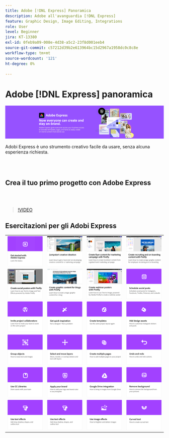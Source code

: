 ```yaml
---
title: Adobe [!DNL Express] Panoramica
description: Adobe all'avanguardia [!DNL Express]
feature: Graphic Design, Image Editing, Integrations
role: User
level: Beginner
jira: KT-13380
exl-id: 0feb9a09-008e-4d38-a5c2-23f8d001eeb4
source-git-commit: c57212d39b2e613964bc15d2967a1958dc0c8c8e
workflow-type: tm+mt
source-wordcount: '121'
ht-degree: 0%

---
```


# Adobe [!DNL Express] panoramica

![Express Hero Image](../assets/Express.png)

Adobi Express è uno strumento creativo facile da usare, senza alcuna esperienza richiesta.

<br> 

## Crea il tuo primo progetto con Adobe Express

<br> 

>[!VIDEO](https://video.tv.adobe.com/v/3420225?quality=12&learn=on&hidetitle=true)

## Esercitazioni per gli Adobi Express

<table style="table-layout:fixed">
<tr>
   <td>
      <a href="get-started.md">
         <img alt="Introduzione all&apos;Adobe Express" src="assets/get-started.png" />
      </a>
  </td>
  <td>
      <a href="jumpstart-ideation.md">
         <img alt="Iniziare un&apos;idea creativa" src="assets/marketing-ideation.png" />
      </a>
   </td>     
   <td>
      <a href="create-local-marketing.md">
         <img alt="Creazione di contenuti volantini per una campagna di marketing con Firefly" src="assets/local-marketing.png" />
      </a>
   </td>    
   <td>
      <a href="create-on-boarding.md">
         <img alt="Creazione di contenuti di selezione e inserimento con Firefly" src="assets/on-boarding.png" />
      </a>
   </td>
</tr>
<tr>
   <td>
      <a href="create-social-posters.md">
         <img alt="Crea poster social con Firefly" src="assets/social-firefly.png" />
      </a>
   </td>
   <td>
      <a href="create-blog-graphics.md">
         <img alt="Creazione di contenuto grafico per blog con Firefly" src="assets/blog-graphic.png" />
      </a>
   </td>
   <td>
      <a href="create-webinar-poster.md">
         <img alt="Crea poster del webinar con Firefly" src="assets/webinar-poster.png" />
      </a>
   </td>
   <td>
      <a href="schedule.md">
         <img alt="Pianifica post social" src="assets/schedule.png" />
      </a>
   </td>
</tr>
<tr>
  <td>
   <a href="collaborate.md">
      <img alt="Invita collaboratori al progetto" src="assets/collaborate.png" />
   </a>
  </td>
    <td>
      <a href="get-inspiration.md">
         <img alt="Trai rapidamente ispirazione" src="assets/inspiration.png" />
      </a>
  </td>
   <td>
   <a href="create-templates.md">
      <img alt="Creare modelli" src="assets/templates.png" />
   </a>
  </td>
   <td>
         <a href="add-design-assets.md">
            <img alt="Aggiungere risorse di progettazione" src="assets/design-assets.png" />
         </a>
   </td>
</tr>
<tr>
  <td>
         <a href="group-objects.md">
            <img alt="Raggruppare gli oggetti" src="assets/group-objects.png" />
         </a>
   </td>
  <td>
         <a href="layers.md">
            <img alt="Selezionare e spostare i livelli" src="assets/layers.png" />
         </a>
   </td>
  <td>
      <a href="multiple-pages.md">
         <img alt="Creare più pagine" src="assets/multiple-pages.png" />
      </a>
  </td>
  <td>
      <a href="undo-redo.md">
         <img alt="Annulla e ripeti" src="assets/undo-redo.png" />
      </a>
   </td>
</tr>
<tr>
 <td>
      <a href="cc-libraries.md">
         <img alt="Utilizzo di CC Libraries" src="assets/cc-libraries.png" />
      </a>
  </td>
   <td>
      <a href="brand.md">
         <img alt="Applica il tuo marchio" src="assets/brand.png" />
      </a>
  </td>
   <td>
      <a href="google-drive.md">
         <img alt="Integrazione di Google Drive" src="assets/google-drive.png" />
      </a>
  </td>
  <td>
      <a href="remove-background.md">
         <img alt="Rimuovi sfondo" src="assets/background.png" />
      </a>
  </td>
</tr>
<tr>
 <td>
      <a href="text-effects.md">
         <img alt="Usa effetti di testo" src="assets/text-effects.png" />
      </a>
  </td>
  <td>
      <a href="text-effects.md">
         <img alt="Usa effetti di testo" src="assets/text-effects.png" />
      </a>
  </td>
  <td>
      <a href="image-effects.md">
         <img alt="Usare gli effetti immagine" src="assets/image-effects.png" />
      </a>
  </td>
   <td>
      <a href="create-curved-text.md">
         <img alt="Crea testo curvo" src="assets/curved-text.png" />
      </a>
   </td>
</tr>
</table>
